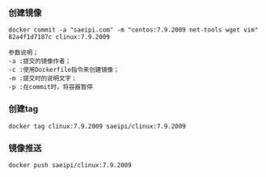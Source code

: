 ### 创建镜像
```
docker commit -a "saeipi.com" -m "centos:7.9.2009 net-tools wget vim" 82a4f1d7187c clinux:7.9.2009

参数说明；
-a :提交的镜像作者；
-c :使用Dockerfile指令来创建镜像；
-m :提交时的说明文字；
-p :在commit时，将容器暂停
```
### 创建tag
```
docker tag clinux:7.9.2009 saeipi/clinux:7.9.2009
```
### 镜像推送
```
docker push saeipi/clinux:7.9.2009
```